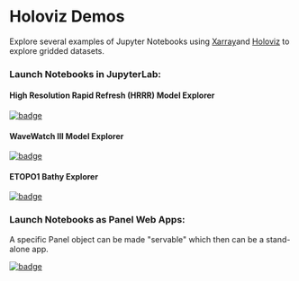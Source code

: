 # Holoviz Demos
Explore several examples of Jupyter Notebooks using [Xarray](xarray.pydata.org)and [Holoviz](holoviz.org) to explore gridded datasets. 

### Launch Notebooks in JupyterLab: 

#### High Resolution Rapid Refresh (HRRR) Model Explorer
[![badge](https://img.shields.io/static/v1.svg?logo=Jupyter&label=Pangeo+Binder&message=AWS+us-west-2&color=green)](https://aws-uswest2-binder.pangeo.io/v2/gh/reproducible-notebooks/Holoviz-Demos/binder?urlpath=git-pull?repo=https://github.com/reproducible-notebooks/Holoviz-Demos%26amp%3Bbranch=master%26amp%3Burlpath=lab/tree/HRRR-Explorer.ipynb%3Fautodecode)

#### WaveWatch III Model Explorer
[![badge](https://img.shields.io/static/v1.svg?logo=Jupyter&label=Pangeo+Binder&message=AWS+us-west-2&color=green)](https://aws-uswest2-binder.pangeo.io/v2/gh/reproducible-notebooks/Holoviz-Demos/binder?urlpath=git-pull?repo=https://github.com/reproducible-notebooks/Holoviz-Demos%26amp%3Bbranch=master%26amp%3Burlpath=lab/tree/WaveWatch3-Explorer.ipynb%3Fautodecode)

#### ETOPO1 Bathy Explorer
[![badge](https://img.shields.io/static/v1.svg?logo=Jupyter&label=Pangeo+Binder&message=AWS+us-west-2&color=green)](https://aws-uswest2-binder.pangeo.io/v2/gh/reproducible-notebooks/Holoviz-Demos/binder?urlpath=git-pull?repo=https://github.com/reproducible-notebooks/Holoviz-Demos%26amp%3Bbranch=master%26amp%3Burlpath=lab/tree/ETOPO1-Explorer.ipynb%3Fautodecode)

### Launch Notebooks as Panel Web Apps: 

A specific Panel object can be made "servable" which then can be a stand-alone app.   

[![badge](https://img.shields.io/static/v1.svg?logo=Jupyter&label=Pangeo+Binder&message=AWS+us-west-2&color=green)](https://aws-uswest2-binder.pangeo.io/v2/gh/reproducible-notebooks/Holoviz-Demos/master?urlpath=panel)

